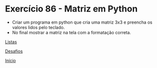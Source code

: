 # Exercício 86 - Matriz em Python

- Criar um programa em python que cria uma matriz 3x3 e preencha os valores lidos pelo teclado.
- No final mostrar a matriz na tela com a formatação correta.

[Listas]()

[Desafios](https://github.com/NandesLima/python-codigos/tree/master/desafios)

[Início](https://github.com/NandesLima/python-codigos)